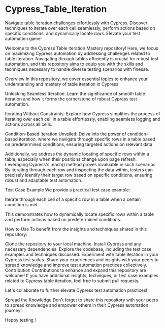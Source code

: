 # Cypress_Table_Iteration
Navigate table iteration challenges effortlessly with Cypress. Discover techniques to iterate over each cell seamlessly, perform actions based on specific conditions, and dynamically locate rows. Elevate your test automation game!

Welcome to the Cypress Table Iteration Mastery repository! Here, we focus on maximizing Cypress automation by addressing challenges related to table iteration. Navigating through tables efficiently is crucial for robust test automation, and this repository aims to equip you with the skills and techniques necessary to handle diverse testing scenarios with finesse.

Overview
In this repository, we cover essential topics to enhance your understanding and mastery of table iteration in Cypress

Unlocking Seamless Iteration: Learn the significance of smooth table iteration and how it forms the cornerstone of robust Cypress test automation.

Iterating Without Constraints: Explore how Cypress simplifies the process of iterating over each cell in a table effortlessly, enabling seamless logging and actions across all cells.

Condition-Based Iteration Unveiled: Delve into the power of condition-based iteration, where we navigate through specific rows in a table based on predetermined conditions, ensuring targeted actions on relevant data.

Additionally, we address the dynamic locating of specific rows within a table, especially when their positions change upon page refresh. Leveraging Cypress's .each() method proves invaluable in such scenarios. By iterating through each row and inspecting the data within, testers can precisely identify their target row based on specific conditions, ensuring robust and adaptable test automation.

Test Case Example
We provide a practical test case example:

Iterate through each cell of a specific row in a table when a certain condition is met

This demonstrates how to dynamically locate specific rows within a table and perform actions based on predetermined conditions.

How to Use
To benefit from the insights and techniques shared in this repository:

Clone the repository to your local machine.
Install Cypress and any necessary dependencies.
Explore the codebase, including the test case examples and techniques discussed.
Experiment with table iteration in your Cypress test suites.
Share your experiences and insights with your peers to spread knowledge and improve test automation practices collectively.
Contribution
Contributions to enhance and expand this repository are welcome! If you have additional insights, techniques, or test case examples related to Cypress table iteration, feel free to submit pull requests.

Let's collaborate to further elevate Cypress test automation practices!

Spread the Knowledge
Don't forget to share this repository with your peers to spread knowledge and empower others in their Cypress automation journey!

Happy testing !